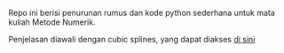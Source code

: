 Repo ini berisi penurunan rumus dan kode python sederhana untuk mata kuliah Metode Numerik. 
<p>
  Penjelasan diawali dengan cubic splines, yang dapat diakses <a href="">di sini</a>
</p>

